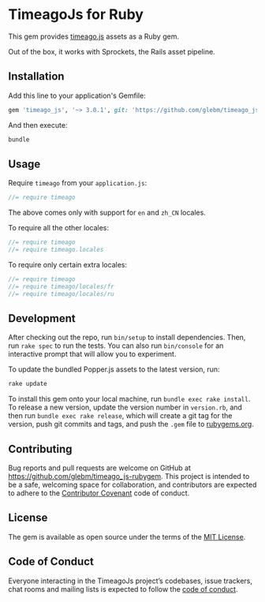 # TimeagoJs for Ruby

This gem provides [timeago.js](https://timeago.org/) assets as a Ruby gem.

Out of the box, it works with Sprockets, the Rails asset pipeline.

## Installation

Add this line to your application's Gemfile:

```ruby
gem 'timeago_js', '~> 3.0.1', git: 'https://github.com/glebm/timeago_js-rubygem'
```

And then execute:

```bash
bundle
```

## Usage

Require `timeago` from your `application.js`:

```js
//= require timeago
```

The above comes only with support for `en` and `zh_CN` locales.

To require all the other locales:

```js
//= require timeago
//= require timeago.locales
```

To require only certain extra locales:

```js
//= require timeago
//= require timeago/locales/fr
//= require timeago/locales/ru
```

## Development

After checking out the repo, run `bin/setup` to install dependencies.
Then, run `rake spec` to run the tests.
You can also run `bin/console` for an interactive prompt that will allow you
to experiment.

To update the bundled Popper.js assets to the latest version, run:

```bash
rake update
```

To install this gem onto your local machine, run `bundle exec rake install`.
To release a new version, update the version number in `version.rb`,
and then run `bundle exec rake release`, which will create a git tag
for the version, push git commits and tags,
and push the `.gem` file to [rubygems.org](https://rubygems.org).

## Contributing

Bug reports and pull requests are welcome on GitHub
at https://github.com/glebm/timeago_js-rubygem. This project is intended to be a
safe, welcoming space for collaboration, and contributors are expected to adhere
to the [Contributor Covenant](http://contributor-covenant.org) code of conduct.

## License

The gem is available as open source under the terms of
the [MIT License](http://opensource.org/licenses/MIT).

## Code of Conduct

Everyone interacting in the TimeagoJs project’s codebases, issue trackers,
chat rooms and mailing lists is expected to follow the [code of conduct].

[code of conduct]: https://github.com/glebm/timeago_js-rubygem/blob/master/CODE_OF_CONDUCT.md 
